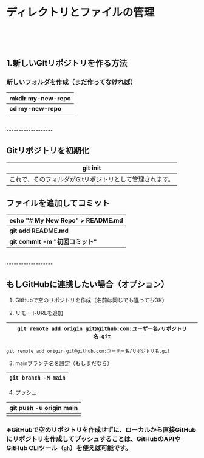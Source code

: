 # ディレクトリとファイルの管理
<br>
<br>
<br>

 ## 1.新しいGitリポジトリを作る方法

### **新しいフォルダを作成**（まだ作ってなければ）
| mkdir my-new-repo |
|--|
|**cd my-new-repo** |


<br>
-------------------

<br>


## Gitリポジトリを初期化
| git init |
|--|
| これで、そのフォルダがGitリポジトリとして管理されます。 |

## ファイルを追加してコミット

| echo "# My New Repo" > README.md |
|--|
| **git add README.md** |
| **git commit -m "初回コミット"** |


<br>
-------------------

<br>


## もしGitHubに連携したい場合（オプション）

1.  GitHubで空のリポジトリを作成（名前は同じでも違ってもOK）
    
2.  リモートURLを追加
    
| `git remote add origin git@github.com:ユーザー名/リポジトリ名.git`  |
|--|

`git remote add origin git@github.com:ユーザー名/リポジトリ名.git` 

3.  mainブランチ名を設定（もしまだなら）

| `git branch -M main`  |
|--|

4.  プッシュ
  
| git push -u origin main |
|--|
|  |

### ※GitHubで空のリポジトリを作成せずに、ローカルから直接GitHubにリポジトリを作成してプッシュすることは、GitHubのAPIやGitHub CLIツール（`gh`）を使えば可能です。
